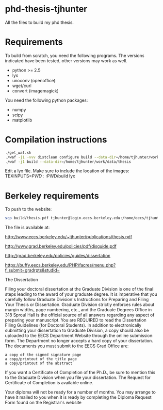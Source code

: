 phd-thesis-tjhunter
===================

All the files to build my phd thesis.


Requirements
============

To build from scratch, you need the following programs. The versions
indicated have been tested, other versions may work as well.

- python >= 2.5
- lyx
- unoconv (openoffice)
- wget/curl
- convert (imagemagick)

You need the following python packages:
- numpy
- scipy
- matplotlib

Compilation instructions
========================

```bash
./get_waf.sh
./waf -j1 -vvv distclean configure build --data-dir=/home/tjhunter/work/data/thesis
./waf -j1 build --data-dir=/home/tjhunter/work/data/thesis

```

Edit a lyx file. Make sure to include the location of the images:
TEXINPUTS=$PWD::$PWD/build lyx


Berkeley requirements
======================

To push to the website:
```bash
scp build/thesis.pdf tjhunter@login.eecs.berkeley.edu:/home/eecs/tjhunter/public_html/publications/thesis.pdf
```

The file is available at:

http://www.eecs.berkeley.edu/~tjhunter/publications/thesis.pdf

http://www.grad.berkeley.edu/policies/pdf/disguide.pdf

http://grad.berkeley.edu/policies/guides/dissertation

https://buffy.eecs.berkeley.edu/PHP/facres/menu.php?f_submit=gradrpts&studid=

 The Dissertation

Filing your doctoral dissertation at the Graduate Division is one of the final steps leading to the award of your graduate degree. It is imperative that you carefully follow Graduate Division's Instructions for Preparing and Filing Your Thesis or Dissertation. Graduate Division strictly enforces rules about margin widths, page numbering, etc., and the Graduate Degrees Office in 318 Sproul Hall is the official source of all answers regarding any aspect of preparing your manuscript. You are REQUIRED to read the Dissertation Filing Guidelines (for Doctoral Students). In addition to electronically submitting your dissertation to Graduate Division, a copy should also be uploaded to the EECS Department Website through the online submission form. The Department no longer accepts a hard copy of your dissertation. The documents you must submit to the EECS Grad Office are:

    a copy of the signed signature page
    a copy/printout of the title page
    a copy/printout of the abstract

If you want a Certificate of Completion of the Ph.D., be sure to mention this to the Graduate Division when you file your dissertation. The Request for Certificate of Completion is available online.

Your diploma will not be ready for a number of months. You may arrange to have it mailed to you when it is ready by completing the Diploma Request Form found on the Registrar's website 
